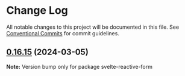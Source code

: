 # Change Log

All notable changes to this project will be documented in this file.
See [Conventional Commits](https://conventionalcommits.org) for commit guidelines.

## [0.16.15](https://github.com/wetix/svelte-reactive-form/compare/v0.16.10...v0.16.15) (2024-03-05)

**Note:** Version bump only for package svelte-reactive-form
